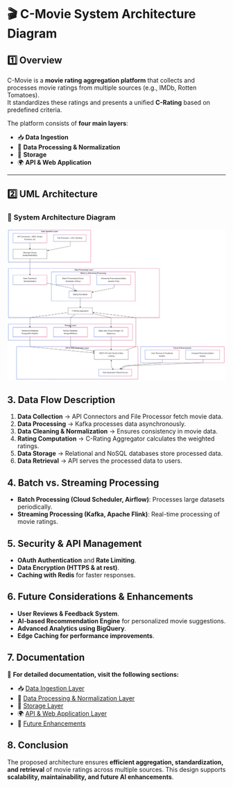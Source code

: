 # 🎬 C-Movie System Architecture Diagram  

## 1️⃣ Overview  
C-Movie is a **movie rating aggregation platform** that collects and processes movie ratings from multiple sources (e.g., IMDb, Rotten Tomatoes).  
It standardizes these ratings and presents a unified **C-Rating** based on predefined criteria.  

The platform consists of **four main layers**:  
- 📥 **Data Ingestion**  
- 🔄 **Data Processing & Normalization**  
- 💾 **Storage**  
- 🌍 **API & Web Application**  

---

## 2️⃣ UML Architecture  

### 📌 **System Architecture Diagram**  
![C-Movie Architecture](c-movie-architecture-diagram.png)

## 3. Data Flow Description
1. **Data Collection** → API Connectors and File Processor fetch movie data.
2. **Data Processing** → Kafka processes data asynchronously.
3. **Data Cleaning & Normalization** → Ensures consistency in movie data.
4. **Rating Computation** → C-Rating Aggregator calculates the weighted ratings.
5. **Data Storage** → Relational and NoSQL databases store processed data.
6. **Data Retrieval** → API serves the processed data to users.

## 4. Batch vs. Streaming Processing
- **Batch Processing (Cloud Scheduler, Airflow)**: Processes large datasets periodically.
- **Streaming Processing (Kafka, Apache Flink)**: Real-time processing of movie ratings.

## 5. Security & API Management
- **OAuth Authentication** and **Rate Limiting**.
- **Data Encryption (HTTPS & at rest)**.
- **Caching with Redis** for faster responses.

## 6. Future Considerations & Enhancements
- **User Reviews & Feedback System**.
- **AI-based Recommendation Engine** for personalized movie suggestions.
- **Advanced Analytics using BigQuery**.
- **Edge Caching for performance improvements**.

## 7. Documentation  
📌 **For detailed documentation, visit the following sections:**  

- 📥 [Data Ingestion Layer](docs/01-data-ingestion.md)  
- 🔄 [Data Processing & Normalization Layer](docs/02-data-processing.md)  
- 💾 [Storage Layer](docs/03-storage.md)  
- 🌍 [API & Web Application Layer](docs/04-api-web-application.md)  
- 🚀 [Future Enhancements](docs/future-enhancements.md)  

## 8. Conclusion
The proposed architecture ensures **efficient aggregation, standardization, and retrieval** of movie ratings across multiple sources. This design supports **scalability, maintainability, and future AI enhancements**.

